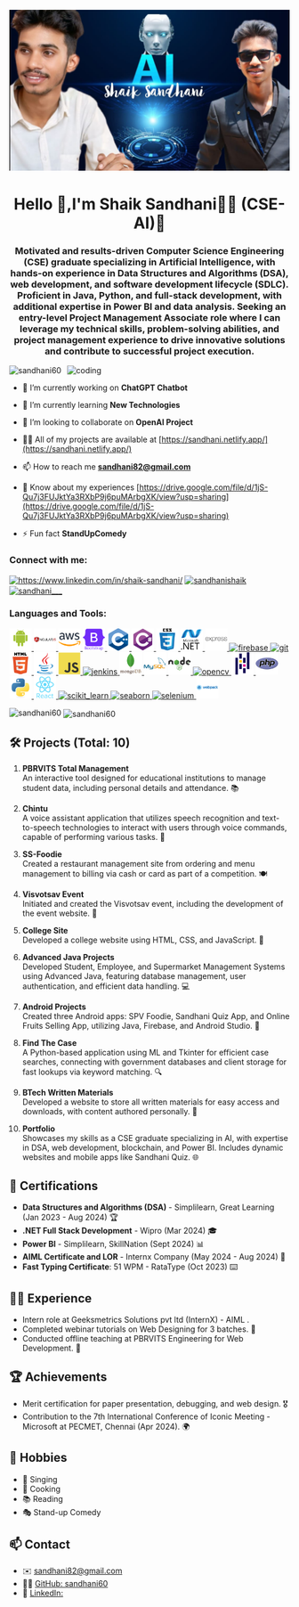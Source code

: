 ![logo](https://github.com/sandhani60/sandhani60/blob/main/edit.jpg)
<h1 align="center">Hello 👋,I'm Shaik Sandhani🧑‍🎓 (CSE-AI)🤖 </h1>
<h3 align="center">Motivated and results-driven Computer Science Engineering (CSE) graduate specializing in Artificial Intelligence, with hands-on experience in Data Structures and Algorithms (DSA), web development, and software development lifecycle (SDLC). Proficient in Java, Python, and full-stack development, with additional expertise in Power BI and data analysis. Seeking an entry-level Project Management Associate role where I can leverage my technical skills, problem-solving abilities, and project management experience to drive innovative solutions and contribute to successful project execution.</h3>
<img align="right" alt="coding" width="400" src="https://user-images.githubusercontent.com/55389276/140866485-8fb1c876-9a8f-4d6a-98dc-08c4981eaf70.gif">
<p align="left"> <img src="https://komarev.com/ghpvc/?username=sandhani60&label=Profile%20views&color=0e75b6&style=flat" alt="sandhani60" /> </p>

- 🔭 I’m currently working on **ChatGPT Chatbot**

- 🌱 I’m currently learning **New Technologies**

- 👯 I’m looking to collaborate on **OpenAI Project**

- 👨‍💻 All of my projects are available at [https://sandhani.netlify.app/](https://sandhani.netlify.app/)

- 📫 How to reach me **sandhani82@gmail.com**

- 📄 Know about my experiences [https://drive.google.com/file/d/1jS-Qu7j3FUJktYa3RXbP9j6puMArbgXK/view?usp=sharing](https://drive.google.com/file/d/1jS-Qu7j3FUJktYa3RXbP9j6puMArbgXK/view?usp=sharing)

- ⚡ Fun fact **StandUpComedy**

<h3 align="left">Connect with me:</h3>
<p align="left">
<a href="https://linkedin.com/in/https://www.linkedin.com/in/shaik-sandhani/" target="blank"><img align="center" src="https://raw.githubusercontent.com/rahuldkjain/github-profile-readme-generator/master/src/images/icons/Social/linked-in-alt.svg" alt="https://www.linkedin.com/in/shaik-sandhani/" height="30" width="40" /></a>
<a href="https://kaggle.com/sandhanishaik" target="blank"><img align="center" src="https://raw.githubusercontent.com/rahuldkjain/github-profile-readme-generator/master/src/images/icons/Social/kaggle.svg" alt="sandhanishaik" height="30" width="40" /></a>
<a href="https://instagram.com/sandhani___" target="blank"><img align="center" src="https://raw.githubusercontent.com/rahuldkjain/github-profile-readme-generator/master/src/images/icons/Social/instagram.svg" alt="sandhani___" height="30" width="40" /></a>
</p>

<h3 align="left">Languages and Tools:</h3>
<p align="left"> <a href="https://developer.android.com" target="_blank" rel="noreferrer"> <img src="https://raw.githubusercontent.com/devicons/devicon/master/icons/android/android-original-wordmark.svg" alt="android" width="40" height="40"/> </a> <a href="https://angular.io" target="_blank" rel="noreferrer"> <img src="https://raw.githubusercontent.com/devicons/devicon/master/icons/angularjs/angularjs-original-wordmark.svg" alt="angularjs" width="40" height="40"/> </a> <a href="https://aws.amazon.com" target="_blank" rel="noreferrer"> <img src="https://raw.githubusercontent.com/devicons/devicon/master/icons/amazonwebservices/amazonwebservices-original-wordmark.svg" alt="aws" width="40" height="40"/> </a> <a href="https://getbootstrap.com" target="_blank" rel="noreferrer"> <img src="https://raw.githubusercontent.com/devicons/devicon/master/icons/bootstrap/bootstrap-plain-wordmark.svg" alt="bootstrap" width="40" height="40"/> </a> <a href="https://www.w3schools.com/cpp/" target="_blank" rel="noreferrer"> <img src="https://raw.githubusercontent.com/devicons/devicon/master/icons/cplusplus/cplusplus-original.svg" alt="cplusplus" width="40" height="40"/> </a> <a href="https://www.w3schools.com/cs/" target="_blank" rel="noreferrer"> <img src="https://raw.githubusercontent.com/devicons/devicon/master/icons/csharp/csharp-original.svg" alt="csharp" width="40" height="40"/> </a> <a href="https://www.w3schools.com/css/" target="_blank" rel="noreferrer"> <img src="https://raw.githubusercontent.com/devicons/devicon/master/icons/css3/css3-original-wordmark.svg" alt="css3" width="40" height="40"/> </a> <a href="https://dotnet.microsoft.com/" target="_blank" rel="noreferrer"> <img src="https://raw.githubusercontent.com/devicons/devicon/master/icons/dot-net/dot-net-original-wordmark.svg" alt="dotnet" width="40" height="40"/> </a> <a href="https://expressjs.com" target="_blank" rel="noreferrer"> <img src="https://raw.githubusercontent.com/devicons/devicon/master/icons/express/express-original-wordmark.svg" alt="express" width="40" height="40"/> </a> <a href="https://firebase.google.com/" target="_blank" rel="noreferrer"> <img src="https://www.vectorlogo.zone/logos/firebase/firebase-icon.svg" alt="firebase" width="40" height="40"/> </a> <a href="https://git-scm.com/" target="_blank" rel="noreferrer"> <img src="https://www.vectorlogo.zone/logos/git-scm/git-scm-icon.svg" alt="git" width="40" height="40"/> </a> <a href="https://www.w3.org/html/" target="_blank" rel="noreferrer"> <img src="https://raw.githubusercontent.com/devicons/devicon/master/icons/html5/html5-original-wordmark.svg" alt="html5" width="40" height="40"/> </a> <a href="https://www.java.com" target="_blank" rel="noreferrer"> <img src="https://raw.githubusercontent.com/devicons/devicon/master/icons/java/java-original.svg" alt="java" width="40" height="40"/> </a> <a href="https://developer.mozilla.org/en-US/docs/Web/JavaScript" target="_blank" rel="noreferrer"> <img src="https://raw.githubusercontent.com/devicons/devicon/master/icons/javascript/javascript-original.svg" alt="javascript" width="40" height="40"/> </a> <a href="https://www.jenkins.io" target="_blank" rel="noreferrer"> <img src="https://www.vectorlogo.zone/logos/jenkins/jenkins-icon.svg" alt="jenkins" width="40" height="40"/> </a> <a href="https://www.mongodb.com/" target="_blank" rel="noreferrer"> <img src="https://raw.githubusercontent.com/devicons/devicon/master/icons/mongodb/mongodb-original-wordmark.svg" alt="mongodb" width="40" height="40"/> </a> <a href="https://www.mysql.com/" target="_blank" rel="noreferrer"> <img src="https://raw.githubusercontent.com/devicons/devicon/master/icons/mysql/mysql-original-wordmark.svg" alt="mysql" width="40" height="40"/> </a> <a href="https://nodejs.org" target="_blank" rel="noreferrer"> <img src="https://raw.githubusercontent.com/devicons/devicon/master/icons/nodejs/nodejs-original-wordmark.svg" alt="nodejs" width="40" height="40"/> </a> <a href="https://opencv.org/" target="_blank" rel="noreferrer"> <img src="https://www.vectorlogo.zone/logos/opencv/opencv-icon.svg" alt="opencv" width="40" height="40"/> </a> <a href="https://pandas.pydata.org/" target="_blank" rel="noreferrer"> <img src="https://raw.githubusercontent.com/devicons/devicon/2ae2a900d2f041da66e950e4d48052658d850630/icons/pandas/pandas-original.svg" alt="pandas" width="40" height="40"/> </a> <a href="https://www.php.net" target="_blank" rel="noreferrer"> <img src="https://raw.githubusercontent.com/devicons/devicon/master/icons/php/php-original.svg" alt="php" width="40" height="40"/> </a> <a href="https://www.python.org" target="_blank" rel="noreferrer"> <img src="https://raw.githubusercontent.com/devicons/devicon/master/icons/python/python-original.svg" alt="python" width="40" height="40"/> </a> <a href="https://reactjs.org/" target="_blank" rel="noreferrer"> <img src="https://raw.githubusercontent.com/devicons/devicon/master/icons/react/react-original-wordmark.svg" alt="react" width="40" height="40"/> </a> <a href="https://scikit-learn.org/" target="_blank" rel="noreferrer"> <img src="https://upload.wikimedia.org/wikipedia/commons/0/05/Scikit_learn_logo_small.svg" alt="scikit_learn" width="40" height="40"/> </a> <a href="https://seaborn.pydata.org/" target="_blank" rel="noreferrer"> <img src="https://seaborn.pydata.org/_images/logo-mark-lightbg.svg" alt="seaborn" width="40" height="40"/> </a> <a href="https://www.selenium.dev" target="_blank" rel="noreferrer"> <img src="https://raw.githubusercontent.com/detain/svg-logos/780f25886640cef088af994181646db2f6b1a3f8/svg/selenium-logo.svg" alt="selenium" width="40" height="40"/> </a> <a href="https://webpack.js.org" target="_blank" rel="noreferrer"> <img src="https://raw.githubusercontent.com/devicons/devicon/d00d0969292a6569d45b06d3f350f463a0107b0d/icons/webpack/webpack-original-wordmark.svg" alt="webpack" width="40" height="40"/> </a> </p>

<p><img align="left" src="https://github-readme-stats.vercel.app/api/top-langs?username=sandhani60&show_icons=true&locale=en&layout=compact" alt="sandhani60" /></p>

<p>&nbsp;<img align="center" src="https://github-readme-stats.vercel.app/api?username=sandhani60&show_icons=true&locale=en" alt="sandhani60" /></p>


## 🛠️ Projects (Total: 10)
1. **PBRVITS Total Management**  
   An interactive tool designed for educational institutions to manage student data, including personal details and attendance. 📚  
 
   

2. **Chintu**  
   A voice assistant application that utilizes speech recognition and text-to-speech technologies to interact with users through voice commands, capable of performing various tasks. 🎤  
   
   

3. **SS-Foodie**  
   Created a restaurant management site from ordering and menu management to billing via cash or card as part of a competition. 🍽️  
   

4. **Visvotsav Event**  
   Initiated and created the Visvotsav event, including the development of the event website. 🎉  
  

5. **College Site**  
   Developed a college website using HTML, CSS, and JavaScript. 🏫  
  

6. **Advanced Java Projects**  
   Developed Student, Employee, and Supermarket Management Systems using Advanced Java, featuring database management, user authentication, and efficient data handling. 💻  
  

7. **Android Projects**  
   Created three Android apps: SPV Foodie, Sandhani Quiz App, and Online Fruits Selling App, utilizing Java, Firebase, and Android Studio. 📱  
   

8. **Find The Case**  
   A Python-based application using ML and Tkinter for efficient case searches, connecting with government databases and client storage for fast lookups via keyword matching. 🔍  
 

9. **BTech Written Materials**  
   Developed a website to store all written materials for easy access and downloads, with content authored personally. 📖  
   

10. **Portfolio**  
   Showcases my skills as a CSE graduate specializing in AI, with expertise in DSA, web development, blockchain, and Power BI. Includes dynamic websites and mobile apps like Sandhani Quiz. 🌐  
   
## 📜 Certifications
- **Data Structures and Algorithms (DSA)** - Simplilearn, Great Learning (Jan 2023 - Aug 2024) 🏆
- **.NET Full Stack Development** - Wipro (Mar 2024) 🎓
- **Power BI** - Simplilearn, SkillNation (Sept 2024) 📊
- **AIML Certificate and LOR** - Internx Company (May 2024 - Aug 2024) 📜
- **Fast Typing Certificate**: 51 WPM - RataType (Oct 2023) ⌨️

## 👨‍🏫 Experience
- Intern role at Geeksmetrics Solutions pvt ltd (InternX) - AIML .
- Completed webinar tutorials on Web Designing for 3 batches. 📖
- Conducted offline teaching at PBRVITS Engineering for Web Development. 🏫

## 🏆 Achievements
- Merit certification for paper presentation, debugging, and web design. 🎖️
- Contribution to the 7th International Conference of Iconic Meeting - Microsoft at PECMET, Chennai (Apr 2024). 🌍

## 🎉 Hobbies
- 🎤 Singing
- 🍳 Cooking
- 📚 Reading
- 🎭 Stand-up Comedy

## 📫 Contact
- ✉️ [sandhani82@gmail.com](mailto:sandhani82@gmail.com)
- 👩‍💻 [GitHub: sandhani60](https://github.com/sandhani60)
- 🔗 [LinkedIn:](https://www.linkedin.com/in/shaik-sandhani/)
